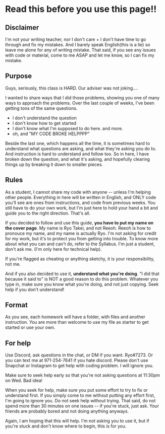 # Read this before you use this page!!

## Disclaimer
I'm not your writing teacher, nor I don't care + I don't have time to go through and fix my 
mistakes. And I barely speak English(this is a lie) so leave me alone for any of writing mistake.
That said, if you see any issues with code or material, come to me ASAP and let me know, so I can 
fix my mistake. 
  

## Purpose
Guys, seriously, this class is HARD. Our adviser was not joking.... 

I wanted to share ways that I did those problems, showing you one of many ways to approach
the problems. Over the last couple of weeks, I've been getting tons of the same questions.
- I don't understand the question
- I don't know how to get started
- I don't know what I'm supposed to do here. and more.
- oh, and "MY CODE BROKE HELPPPP"

Beside the last one, which happens all the time, it is sometimes hard to understand 
what questions are asking, and what they're asking you do to. And instruction is hard 
to understand and follow too. So in here, I have broken down the question, and what it's asking,
and hopefully clearing things up by breaking it down to smaller pieces. 

## Rules
As a student, I cannot share my code with anyone -- unless I'm helping other people. 
Everything in here will be written in English, and ONLY code you'll see are ones from 
instructions, and code from previous weeks. You still have to do your own work, but I'm just 
here to hold your hand a bit and guide you to the right direction. That's all.

If you decided to follow and use this guide, **you have to put my name on the cover page**.
My name is Ryo Takei, and not Reeoh. Reeoh is how to pronouce my name, and my name is actually Ryo.
I'm not asking for credit for my work, but it's to protect you from getting into trouble.
To know more about what you can and can't do, refer to the Syllabus. I'm just a student,
don't ask me. (I'm only here for technical help). 

If you're flagged as cheating or anything sketchy, it is your responsibility, not me.

And if you also decided to use it, **understand what you're doing**. "I did that because
it said to" is NOT a good reason to do this problem. Whatever you type in, make sure 
you know what you're doing, and not just copying. Seek help if you don't understand! 

## Format
As you see, each homework will have a folder, with files and another instruction. You
are more than welcome to use my file as starter to get started or use your own. 

## For help
Use Discord, ask questions in the chat, or DM if you want. Ryo#7273. Or you can text me
at 971-254-7641 if you hate discord. Please don't use Snapchat or Instagram to get help with 
coding problem. I will ignore you. 

Make sure to seek help early so that you're not asking questions at 11:30pm on Wed. Bad
idea!

When you seek for help, make sure you put some effort to try to fix or understand first.
If you simply come to me without putting any effort first, I'm going to ignore you. Do 
not seek help without trying. That said, do not spend more than 30 minutes on one 
issues -- if you're stuck, just ask. Your friends are probably bored and not doing 
anything anyways.

Again, I am hoping that this will help. I'm not asking you to use it, but if you're stuck
and don't know where to begin, this is for you. 

